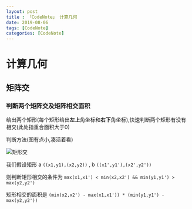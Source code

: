 ```yaml
---
layout: post
title : 「CodeNote」 计算几何
date: 2019-08-06
tags: [CodeNote]
categories: [CodeNote]
---
```


# 计算几何

## 矩阵交

### 判断两个矩阵交及矩阵相交面积

给出两个矩形(每个矩形给出**左上**角坐标和**右下**角坐标),快速判断两个矩形有没有相交(此处指重合面积大于0)

判断方法(图有点小,凑活着看)

![矩形交](https://ss0.baidu.com/73F1bjeh1BF3odCf/it/u=2792794017,3905006488&fm=85&s=39863C7287BE442B4254FDDE00009033)

我们假设矩形 a ```((x1,y1),(x2,y2))``` , b ```((x1',y1'),(x2',y2'))```  

则判断矩形相交的条件为 ```max(x1,x1') < min(x2,x2') && min(y1,y1') > max(y2,y2')``` 

矩形相交的面积是 ```(min(x2,x2') - max(x1,x1')) * (min(y1,y1') - max(y2,y2'))``` 

